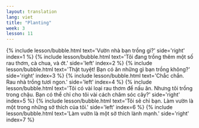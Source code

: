 ```yaml
---
layout: translation
lang: viet
title: "Planting"
week: 3
lesson: 11
---
```


{% include lesson/bubble.html text='Vườn nhà bạn trồng gì?' side='right' index=1 %}
{% include lesson/bubble.html text='Tôi đang trồng thêm một số rau thơm, cà chua, và ớt.' side='left' index=2 %}
{% include lesson/bubble.html text='Thật tuyệt! Bạn có ăn những gì bạn trồng không?' side='right' index=3 %}
{% include lesson/bubble.html text='Chắc chắn. Rau nhà trồng tươi ngon.' side='left' index=4 %}
{% include lesson/bubble.html text='Tôi có vài loại rau thơm để nấu ăn. Nhưng tôi trồng trong chậu. Bạn có thể chỉ cho tôi vài cách chăm sóc cây?' side='right' index=5 %}
{% include lesson/bubble.html text='Tôi sẽ chỉ bạn. Làm vườn là một trong những sở thích của tôi.' side='left' index=6 %}
{% include lesson/bubble.html text='Làm vườn là một sở thích lành mạnh.' side='right' index=7 %}
